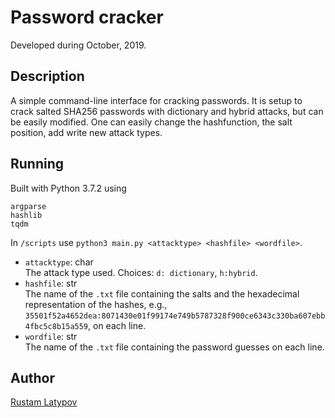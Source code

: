 # Password cracker 

Developed during October, 2019.

## Description

A simple command-line interface for cracking passwords. It is setup to crack salted SHA256  passwords with dictionary and hybrid attacks, but can be easily modified. One can easily change the hashfunction, the salt position, add write new attack types.

## Running

Built with Python 3.7.2 using

```
argparse
hashlib
tqdm
```

In `/scripts` use `python3 main.py <attacktype> <hashfile> <wordfile>`. <br/>

- `attacktype`: char <br/>
The attack type used. Choices: `d: dictionary`, `h:hybrid`.
- `hashfile`: str <br/>
The name of the `.txt` file containing the salts and the hexadecimal representation of the hashes, e.g.,  `35501f52a4652dea:8071430e01f99174e749b5787328f900ce6343c330ba607ebb4fbc5c8b15a559`, on each line.
- `wordfile`: str <br/>
The name of the `.txt` file containing the password guesses on each line. 


## Author

[Rustam Latypov](mailto:rustam.latypov@aalto.fi)
